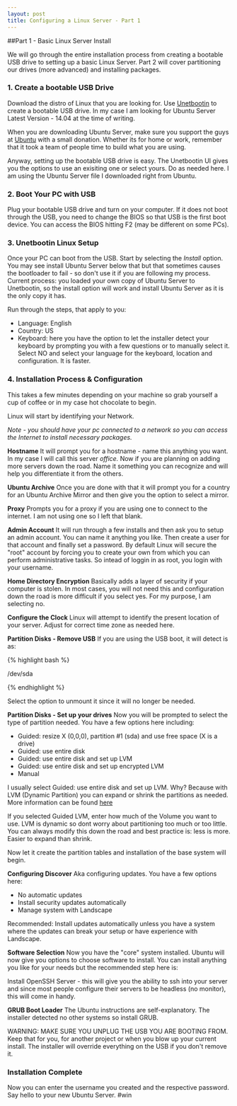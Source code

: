 ```yaml
---
layout: post
title: Configuring a Linux Server - Part 1
---
```


##Part 1 - Basic Linux Server Install

We will go through the entire installation process from creating a bootable USB drive to setting up a basic Linux Server. Part 2 will cover partitioning our drives (more advanced) and installing packages. 


### 1. Create a bootable USB Drive

Download the distro of Linux that you are looking for. Use [Unetbootin](https://launchpad.net/unetbootin) to create a bootable USB drive. In my case I am looking for Ubuntu Server Latest Version - 14.04 at the time of writing.

When you are downloading Ubuntu Server, make sure you support the guys at [Ubuntu](http://www.ubuntu.com/server) with a small donation. Whether its for home or work, remember that it took a team of people time to build what you are using. 

Anyway, setting up the bootable USB drive is easy. The Unetbootin UI gives you the options to use an exisiting one or select yours. Do as needed here. I am using the Ubuntu Server file I downloaded right from Ubuntu.

### 2. Boot Your PC with USB

Plug your bootable USB drive and turn on your computer.  If it does not boot through the USB, you need to change the BIOS so that USB is the first boot device. You can access the BIOS hitting F2 (may be different on some PCs).

### 3. Unetbootin Linux Setup

Once your PC can boot from the USB. Start by selecting the *Install* option. You may see install Ubuntu Server below that but that sometimes causes the bootloader to fail - so don't use it if you are following my process. Current process: you loaded your own copy of Ubuntu Server to Unetbootin, so the install option will work and install Ubuntu Server as it is the only copy it has.

Run through the steps, that apply to you:

- Language: English
- Country: US
- Keyboard: here you have the option to let the installer detect your keyboard by prompting you with a few questions or to manually select it. Select NO and select your language for the keyboard, location and configuration. It is faster.

### 4. Installation Process & Configuration

This takes a few minutes depending on your machine so grab yourself a cup of coffee or in my case hot chocolate to begin. 

Linux will start by identifying your Network. 

*Note - you should have your pc connected to a network so you can access the Internet to install necessary packages.*


<strong>Hostname</strong>
It will prompt you for a hostname - name this anything you want. In my case I will call this server *office.* Now if you are planning on adding more servers down the road. Name it something you can recognize and will help you differentiate it from the others.

<strong>Ubuntu Archive</strong>
Once you are done with that it will prompt you for a country for an Ubuntu Archive Mirror and then give you the option to select a mirror.

<strong>Proxy</strong>
Prompts you for a proxy if you are using one to connect to the internet. I am not using one so I left that blank. 

<strong>Admin Account</strong>
It will run through a few installs and then ask you to setup an admin account. You can name it anything you like. Then create a user for that account and finally set a password. By default Linux will secure the "root" account by forcing you to create your own from which you can perform administrative tasks. So intead of loggin in as root, you login with your username.

<strong>Home Directory Encryption</strong>
Basically adds a layer of security if your computer is stolen. In most cases, you will not need this and configuration down the road is more difficult if you select yes. For my purpose, I am selecting no.

<strong>Configure the Clock</strong>
Linux will attempt to identify the present location of your server. Adjust for correct time zone as needed here.

<strong>Partition Disks - Remove USB</strong>
If you are using the USB boot, it will detect is as:

{% highlight bash %}

/dev/sda

{% endhighlight %}

Select the option to unmount it since it will no longer be needed.

<strong>Partition Disks -  Set up your drives</strong>
Now you will be prompted to select the type of partition needed. You have a few options here including:

- Guided: resize X (0,0,0), partition #1 (sda) and use free space (X is a drive)
- Guided: use entire disk
- Guided: use entire disk and set up LVM
- Guided: use entire disk and set up encrypted LVM
- Manual

I usually select Guided: use entire disk and set up LVM. Why? Because with LVM (Dynamic Partition) you can expand or shrink the partitions as needed. More information can be found [here](http://askubuntu.com/questions/3596/what-is-lvm-and-what-is-it-used-for)

If you selected Guided LVM, enter how much of the Volume you want to use. LVM is dynamic so dont worry about partitioning too much or too little.  You can always modify this down the road and best practice is: less is more. Easier to expand than shrink.

Now let it create the partition tables and installation of the base system will begin.

<strong>Configuring Discover</strong>
Aka configuring updates. You have a few options here:

- No automatic updates
- Install security updates automatically
- Manage system with Landscape

Recommended: Install updates automatically unless you have a system where the updates can break your setup or have experience with Landscape. 

<strong>Software Selection</strong>
Now you have the "core" system installed. Ubuntu will now give you options to choose software to install. You can install anything you like for your needs but the recommended step here is:

Install OpenSSH Server - this will give you the ability to ssh into your server and since most people configure their servers to be headless (no monitor), this will come in handy.

<strong>GRUB Boot Loader</strong>
The Ubuntu instructions are self-explanatory. The installer detected no other systems so install GRUB. 

WARNING: MAKE SURE YOU UNPLUG THE USB YOU ARE BOOTING FROM. Keep that for you, for another project or when you blow up your current install. The installer will override everything on the USB if you don't remove it.

### Installation Complete

Now you can enter the username you created and the respective password. Say hello to your new Ubuntu Server. #win







